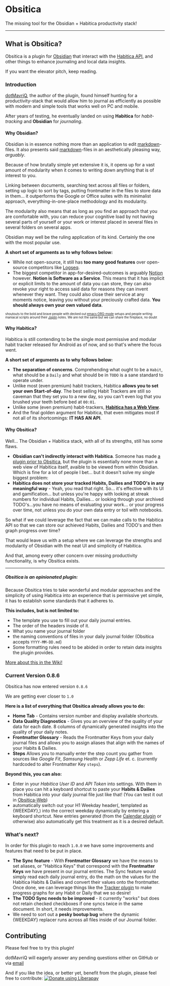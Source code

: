 
# Obsitica

The missing tool for the Obsidian + Habitica productivity stack!

---
## What is Obsitica?
Obsitica is a plugin for [Obsidian](https://obsidian.md/) that interact with the [Habitica API](https://habitica.com/apidoc/), and other things to enhance journaling and local data insights. 

If you want the elevator pitch, keep reading.

### Introduction 
[dotMavriQ](https://github.com/dotMavriQ), the author of the plugin, found himself hunting for a productivity-stack that would allow him to journal as efficiently as possible with modern and simple tools that works well on PC and mobile. 

After years of testing, he eventually landed on using **Habitica** for *habit-tracking* and **Obsidian** for *journaling*.

#### Why Obsidian?

Obsidian is in essence nothing more than an application to edit [markdown](https://en.wikipedia.org/wiki/Markdown)-files. It also presents said [markdown](https://en.wikipedia.org/wiki/Markdown)-files in an aesthetically pleasing way, *arguably*.

Because of how brutally simple yet extensive it is, it opens up for a vast amount of modularity when it comes to writing down anything that is of interest to you. 

Linking between documents, searching text across all files or folders, setting up logic to sort by tags, putting frontmatter in the files to store data in them... it outperforms the Google or Office suites with its minimalist approach, everything-in-one-place methodology and its modularity.

The modularity also means that as long as you find an approach that you are comfortable with, you can reduce your cognitive load by not having several parts of yourself or your work or interest placed in several files in several folders on several apps.  

Obsidian may well be the ruling application of its kind. Certainly the one with the most popular use.

**A short set of arguments as to why follows below:**
* While not open-source, it still has **too many good features** over open-source competitors like [Logseq](https://logseq.com/).
* The biggest competitor in app-for-desired-outcomes is arguably [Notion](https://www.notion.com/) however. **Notion is Software as a Service**. This means that it has implicit or explicit limits to the amount of data you can store, they can also revoke your right to access said data for reasons they can invent whenever they want. They could also close their service at any moments notice, leaving you without your preciously crafted data. **You should always own your own valued data**.

<sub><sup>shoutouts to the bold and brave people with decked out [emacs ORG-mode](https://orgmode.org/) setups and people writing maniacal scripts around their [Joplin](https://joplinapp.org/) notes. We are not the same but we can share the fireplace, no doubt</sub></sup>

#### Why Habitica?

Habitica is still contending to be the single most permissive and modular habit tracker released for Android as of now, and so that's where the focus went.

**A short set of arguments as to why follows below:**

* **The separation of concerns**. Comprehending what ought to be a `Habit`, what should be a `Daily` and what should be in `TODO` is a sane standard to operate under.
* Unlike most (even premium) habit trackers, Habitica **allows you to set your own Start-of-day**. The best selling Habit Trackers are still so caveman that they set you to a new day, so you can't even log that you brushed your teeth before bed at `00:01`.  
* Unlike some (even premium) habit-trackers, **[Habitica has a Web View](https://habitica.com/)**.
* And the final golden argument for Habitica, that even mitigates most if not all of its shortcomings: **IT HAS AN API**. 

#### Why Obsitica? 
Well... The Obsidian + Habitica stack, with all of its strengths, still has some flaws.

- **Obsidian can't indirectly interact with Habitica**. Someone has made [a plugin prior to Obsitica](obsidian://show-plugin?id=obsidian-habitica-integration), but the plugin is essentially none more than a web view of Habitica itself, avaible to be viewed from within Obsidian. Which is fine for a lot of people I bet... but it doesn't solve my single biggest problem:
- **Habitica does not store your tracked Habits, Dailies and TODO's in any meaningful way** - Yeah, you read that right. So... it's effective with its UI and gamification... but unless you're happy with looking at streak numbers for individual Habits, Dailies... or looking through your archived TODO's...you have no means of evaluating your work... or your progress over time, not unless you do your own data entry or toil with notebooks.

So what if we could leverage the fact that we can make calls to the Habitica API so that we can store our achieved Habits, Dailies and TODO's and then graph progress over time? 

That would leave us with a setup where we can leverage the strengths and modularity of Obsidian with the neat UI and simplicity of Habitica.

And that, among every other concern over missing productivity functionality, is why Obsitica exists.

---
##### Obsitica is an opinionated plugin:
Because Obsitica tries to take wonderful and modular approaches and the simplicity of using Habitica into an experience that is permissive yet simple, it has to establish some standards that it adheres to. 

**This includes, but is not limited to:**

- The template you use to fill out your daily journal entries.
- The order of the headers inside of it. 
- What you name your journal folder
- the naming conventions of files in your daily journal folder (Obsitica accepts `YYYY-MM-DD.md`)
- Some formatting rules need to be abided in order to retain data insights the plugin provides.

[More about this in the Wiki!](https://github.com/dotMavriQ/Obsitica/wiki/Getting-Started) 


### Current Version 0.8.6

Obsitica has now entered version `0.8.6` 

We are getting ever closer to `1.0` 

**Here is a list of everything that Obsitica already allows you to do:** 

- **Home Tab** - Contains version number and display available shortcuts.
- **Data Quality Diagnostics** - Gives you an overview of the quality of your data for each date. 8 columns of dynamically generated insights into the quality of your daily notes.
- **Frontmatter Glossary** - Reads the Frontmatter Keys from your daily journal files and allows you to assign aliases that align with the names of your Habits & Dailies.
- **Steps** Allows you to manually enter the step count you gather from sources like *Google Fit*, *Samsung Health* or *Zepp Life* et. c. (currently hardcoded to alter Frontmatter Key `steps`). 

**Beyond this, you can also:**
- Enter in your *Habitica User ID* and *API Token* into settings. With them in place you can hit a keyboard shortcut to paste your **Habits & Dailies** from Habitica into your daily journal file just like that! (You can test it out in [Obsitica-Web](https://dotmavriq.github.io/Obsitica-Web/))
- automatically switch out your H1 Weekday header(, templated as {WEEKDAY},) into the correct weekday dynamically by entering a keyboard shortcut. New entries generated (from the [Calendar plugin](https://github.com/liamcain/obsidian-calendar-plugin) or otherwise) also automatically get this treatment as it is a desired default.


### What's next?

In order for this plugin to reach `1.0.0` we have some improvements and features that need to be put in place.

- **The Sync feature** - With **Frontmatter Glossary** we have the means to set aliases, or "Habitica Keys" that correspond with the **Frontmatter Keys** we have present in our journal entries. The Sync feature would simply read each daily journal entry, do the math on the values for the Habitica Habits & Dailies and convert their values onto the frontmatter. Once done, we can leverage things like the [Tracker plugin](obsidian://show-plugin?id=obsidian-tracker) to make progress graphs for any Habit or Daily that we so desire!
- **The TODO Sync needs to be improved** - it currently "works" but does not retain checked checkboxes if one syncs twice in the same document. In short, it needs improvements.  
- We need to sort out a **pesky bootup bug** where the dynamic {WEEKDAY} replacer runs across all files inside of our Journal folder.

## Contributing

Please feel free to try this plugin! 

dotMavriQ will eagerly answer any pending questions either on GitHub or via [email](mailto:obsitica+dotmavriq@gmail.com)

And if you like the idea, or better yet, benefit from the plugin, please feel free to contribute:
<noscript><a href="https://liberapay.com/dotMavriQ/donate"><img alt="Donate using Liberapay" src="https://liberapay.com/assets/widgets/donate.svg"></a></noscript>
